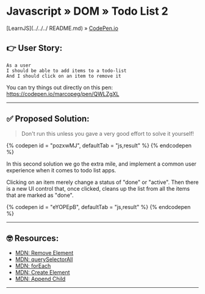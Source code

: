 # Javascript » DOM » Todo List 2
[LearnJS](../../../ README.md) » [CodePen.io](../README.md)

## 👉 User Story:

```
As a user
I should be able to add items to a todo-list
And I should click on an item to remove it
```

You can try things out directly on this pen:  
https://codepen.io/marcopeg/pen/QWLZgXL

---

## ✅ Proposed Solution:

> Don't run this unless you gave a very good effort to solve it yourself!

{% codepen id = "pozxwMJ", defaultTab = "js,result" %} {% endcodepen %}

In this second solution we go the extra mile, and implement a common user
experience when it comes to todo list apps.

Clicking on an item merely change a status of "done" or "active". Then
there is a new UI control that, once clicked, cleans up the list from
all the items that are marked as "done".

{% codepen id = "eYOPEpB", defaultTab = "js,result" %} {% endcodepen %}



---

## 🤓 Resources:

- [MDN: Remove Element](https://developer.mozilla.org/en-US/docs/Web/API/ChildNode/remove)
- [MDN: querySelectorAll](https://developer.mozilla.org/en-US/docs/Web/API/Document/querySelectorAll)
- [MDN: forEach](https://developer.mozilla.org/en-US/docs/Web/JavaScript/Reference/Global_Objects/Array/forEach)
- [MDN: Create Element](https://developer.mozilla.org/en-US/docs/Web/API/Document/createElement)
- [MDN: Append Child](https://developer.mozilla.org/en-US/docs/Web/API/Node/appendChild)

---
